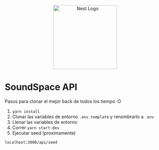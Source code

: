<p align="center">
  <a href="http://nestjs.com/" target="blank"><img src="https://nestjs.com/img/logo-small.svg" width="200" alt="Nest Logo" /></a>
</p>

# SoundSpace API
Pasos para clonar el mejor back de todos los tiempo :O

1. ```yarn install```
2. Clonar las variables de entorno ```.env.template``` y renombrarlo a ```.env```
3. Llenar las variables de entorno 
4. Correr
```yarn start:dev```
7. Ejecutar seed (proximamente)
```
localhost:3000/api/seed
```